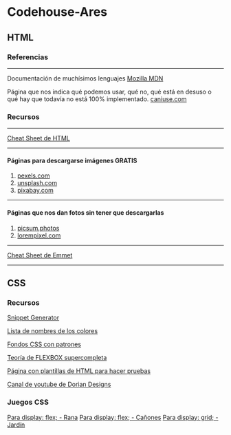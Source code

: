# Codehouse-Ares
## HTML

### Referencias

---

Documentación de muchísimos lenguajes
[Mozilla MDN](https://developer.mozilla.org/es/)

Página que nos indica qué podemos usar, qué no, qué está en desuso o qué hay que todavía no está 100% implementado.
[caniuse.com](https://caniuse.com/)



### Recursos

---

[Cheat Sheet de HTML](https://cheatography.com/semagarcia/cheat-sheets/html5-standard-cheatsheet-espanol/)

---

#### Páginas para descargarse imágenes GRATIS
1. [pexels.com](https://pexels.com)
2. [unsplash.com](https://unsplash.com)
3. [pixabay.com](https://pixabay.com)

---

#### Páginas que nos dan fotos sin tener que descargarlas
1. [picsum.photos](https://picsum.photos)
2. [lorempixel.com](https://lorempixel.com)

---

[Cheat Sheet de Emmet](https://docs.emmet.io/cheat-sheet/)

---

## CSS

### Recursos

[Snippet Generator](https://snippet-generator.app/)

[Lista de nombres de los colores](https://www.w3schools.com/colors/colors_names.asp) 

[Fondos CSS con patrones](https://www.transparenttextures.com/)

[Teoría de FLEXBOX supercompleta](https://css-tricks.com/snippets/css/a-guide-to-flexbox/)

[Página con plantillas de HTML para hacer pruebas](https://html5up.net/)

[Canal de youtube de Dorian Designs](https://www.youtube.com/channel/UCzuwt7Pi_VB8cP5q5UE4u-A)

### Juegos CSS

[Para display: flex; - Rana](https://flexboxfroggy.com/#es)
[Para display: flex; - Cañones](http://www.flexboxdefense.com/)
[Para display: grid; - Jardín](https://cssgridgarden.com/#es)